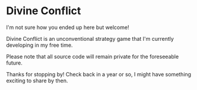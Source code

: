 # Divine Conflict

I'm not sure how you ended up here but welcome!

Divine Conflict is an unconventional strategy game that I'm currently developing in my free time.

Please note that all source code will remain private for the foreseeable future.

Thanks for stopping by! Check back in a year or so, I might have something exciting to share by then.
